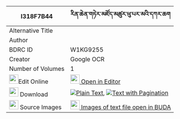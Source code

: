 |I318F7B44|རིན་ཆེན་གཏེར་མཛོད་མཚུར་ཕུ་པར་མའི་དཀར་ཆག 
| --- | --- 
|Alternative Title |
|Author | 
|BDRC ID | W1KG9255
|Creator | Google OCR
|Number of Volumes| 1
|<img width="25" src="https://img.icons8.com/color/25/000000/edit-property.png">Edit Online| [<img width="25" src="https://avatars.githubusercontent.com/u/45091458?s=200&v=4"> Open in Editor](http://editor.openpecha.org/I318F7B44)
|<img width="25" src="https://img.icons8.com/fluent/48/000000/download-2.png"/>  Download | [![](https://img.icons8.com/color/20/000000/txt.png)Plain Text](https://github.com/Openpecha/I318F7B44/releases/download/v1/rinchen_terdzo_tsurpu_parma_i__plain_I318F7B44.zip), [![](https://img.icons8.com/color/20/000000/txt.png)Text with Pagination](https://github.com/Openpecha/I318F7B44/releases/download/v1/rinchen_terdzo_tsurpu_parma_i__pages_I318F7B44.zip)
|<img width="25" src="https://img.icons8.com/plasticine/100/000000/pictures-folder.png"/>  Source Images | [<img width="25" src="https://library.bdrc.io/icons/BUDA-small.svg"> Images of text file open in BUDA](https://library.bdrc.io/show/bdr:W1KG9255)